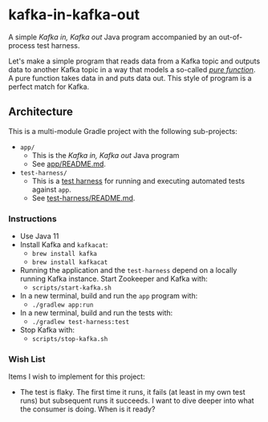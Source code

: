 # kafka-in-kafka-out

A simple *Kafka in, Kafka out* Java program accompanied by an out-of-process test harness.

Let's make a simple program that reads data from a Kafka topic and outputs data to another Kafka topic in a way that models
a so-called [*pure function*](https://en.wikipedia.org/wiki/Pure_function). A pure function takes data in and puts data
out. This style of program is a perfect match for Kafka. 

## Architecture

This is a multi-module Gradle project with the following sub-projects:

* `app/`
  * This is the *Kafka in, Kafka out* Java program
  * See [app/README.md](app/README.md).
* `test-harness/`
  * This is a [test harness](https://en.wikipedia.org/wiki/Test_harness) for running and executing automated tests against `app`.
  * See [test-harness/README.md](test-harness/README.md).

### Instructions

* Use Java 11
* Install Kafka and `kafkacat`:
  * `brew install kafka`
  * `brew install kafkacat`
* Running the application and the `test-harness` depend on a locally running Kafka instance. Start Zookeeper and Kafka
  with:
  * `scripts/start-kafka.sh`
* In a new terminal, build and run the `app` program with:
  * `./gradlew app:run`
* In a new terminal, build and run the tests with:
  * `./gradlew test-harness:test`
* Stop Kafka with:
  * `scripts/stop-kafka.sh`

### Wish List

Items I wish to implement for this project:

* The test is flaky. The first time it runs, it fails (at least in my own test runs) but subsequent runs it succeeds. I
  want to dive deeper into what the consumer is doing. When is it ready? 
